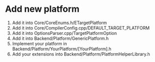 # Add new platform

1. Add it into Core/CoreEnums.h/ETargetPlatform
2. Add it into Core/CompilerConfig.cpp/DEFAULT_TARGET_PLATFORM
3. Add it into OptionsParser.cpp/TargetPlatformOption
4. Add it into Backend/Platform/GenericPlatform.h
5. Implement your platform in Backend/Platform/YourPlatform/[YourPlatform].h
6. Add your extensions into Backend/Platform/PlatformHelperLibrary.h
